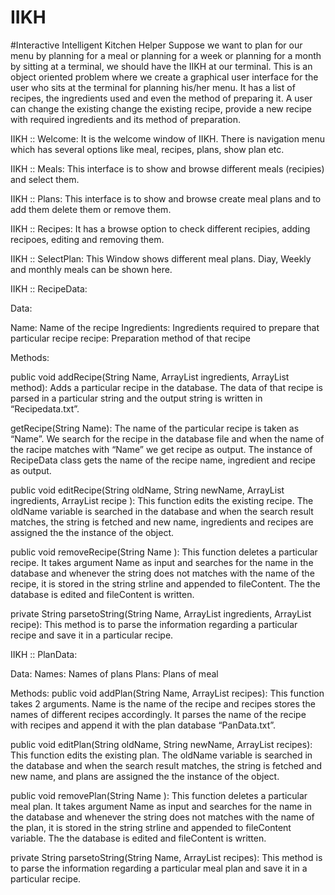 # IIKH
#Interactive Intelligent Kitchen Helper
Suppose we want to plan for our menu by planning for a meal or planning for a week or
planning for a month by sitting at a terminal, we should have the IIKH at our terminal. This is an object oriented problem where we create a graphical user interface for the user who sits at the terminal for planning his/her menu. It has a list of recipes, the ingredients used and even the method of preparing it. A user can change the existing change the existing recipe, provide a new recipe with required ingredients and its method of preparation.

IIKH :: Welcome:
It is the welcome window of IIKH. There is navigation menu which has several options like meal, recipes, plans, show plan etc.

IIKH :: Meals:
This interface is to show and browse different meals (recipies) and select them.

IIKH :: Plans:
This interface is to show and browse create meal plans  and to add them delete them or remove them.

IIKH :: Recipes:
It has a browse option to check different recipies, adding recipoes, editing and removing them.

IIKH :: SelectPlan:
This Window shows different meal plans. Diay, Weekly and monthly meals can be shown here.

IIKH :: RecipeData:

Data:

Name: Name of the recipe
Ingredients: Ingredients required to prepare that particular recipe
recipe: Preparation method of that recipe

Methods:

public void addRecipe(String Name, ArrayList<String> ingredients, ArrayList<String> method): Adds a particular recipe in the database. The data of that recipe is parsed in a particular string and the output string is written in “Recipedata.txt”.

getRecipe(String Name): The name of the particular recipe is taken as “Name”. We search for the recipe in the database file and when the name of the racipe matches with “Name” we get recipe as output. The instance of RecipeData class gets the name of the recipe name, ingredient and recipe as output.

public void editRecipe(String oldName, String newName, ArrayList<String> ingredients, ArrayList<String> recipe ): This function edits the existing recipe. The oldName variable is searched in the database and when the search result matches, the string is fetched and new name, ingredients and recipes are assigned the the instance of the object. 

public void removeRecipe(String Name ): This function deletes a particular recipe. It takes argument Name as input and searches for the name in the database and whenever the string does not matches with the name of the recipe, it is stored in the string strline and appended to fileContent. The the database is edited and fileContent is written.

private String parsetoString(String Name, ArrayList<String> ingredients, ArrayList<String> recipe):  This method is to parse the information regarding a particular recipe and save it in a particular recipe.

IIKH :: PlanData:

Data:
Names: Names of plans
Plans: Plans of meal

Methods:
public void addPlan(String Name, ArrayList<String> recipes): This function takes 2 arguments. Name is the name of the recipe and recipes stores the names of different recipes accordingly. It parses the name of the recipe with recipes and append it with the plan database “PanData.txt”.

public void editPlan(String oldName, String newName, ArrayList<String> recipes): This function edits the existing plan. The oldName variable is searched in the database and when the search result matches, the string is fetched and new name, and plans  are assigned the the instance of the object. 

public void removePlan(String Name ): This function deletes a particular meal plan. It takes argument Name as input and searches for the name in the database and whenever the string does not matches with the name of the plan, it is stored in the string strline and appended to fileContent variable. The the database is edited and fileContent is written.

private String parsetoString(String Name, ArrayList<String> recipes): This method is to parse the information regarding a particular meal plan and save it in a particular recipe.
